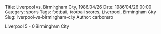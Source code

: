 Title: Liverpool vs. Birmingham City, 1986/04/26
Date: 1986/04/26 00:00
Category: sports
Tags: football, football scores, Liverpool, Birmingham City
Slug: liverpool-vs-birmingham-city
Author: carbonero


Liverpool 5 - 0 Birmingham City
